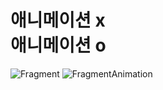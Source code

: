 # 애니메이션 x　　　　　　　　　　　　　　　　　　 애니메이션 o
![Fragment](https://user-images.githubusercontent.com/29132574/124438306-fccad300-ddb2-11eb-9edd-df13fe5d40ed.gif)
![FragmentAnimation](https://user-images.githubusercontent.com/29132574/124438312-ff2d2d00-ddb2-11eb-819b-e385998a21bd.gif)
